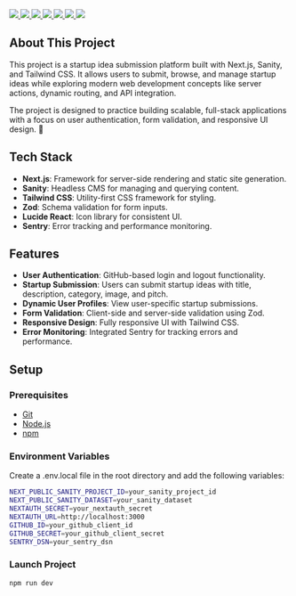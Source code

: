 
  <a href="#" target="_blank">
    <img src="https://img.shields.io/badge/Next.js-000000?style=for-the-badge&logo=nextdotjs&logoColor=white" />
  </a>
  <a href="#" target="_blank">
    <img src="https://img.shields.io/badge/React-20232A?style=for-the-badge&logo=react&logoColor=61DAFB" />
  </a>
  <a href="#" target="_blank">
    <img src="https://img.shields.io/badge/TypeScript-007ACC?style=for-the-badge&logo=typescript&logoColor=white" />
  </a>
  <a href="#" target="_blank">
    <img src="https://img.shields.io/badge/Tailwind_CSS-38B2AC?style=for-the-badge&logo=tailwind-css&logoColor=white" />
  </a>
  <a href="#" target="_blank">
    <img src="https://img.shields.io/badge/Sanity-F03E2F?style=for-the-badge&logo=sanity&logoColor=white" />
  </a>
  <a href="#" target="_blank">
    <img src="https://img.shields.io/badge/Zod-000000?style=for-the-badge&logo=zod&logoColor=3068B7" />
  </a>
  <a href="#" target="_blank">
    <img src="https://img.shields.io/badge/Sentry-black?style=for-the-badge&logo=Sentry&logoColor=#362D59" />
  </a>


## About This Project  
This project is a startup idea submission platform built with Next.js, Sanity, and Tailwind CSS. It allows users to submit, browse, and manage startup ideas while exploring modern web development concepts like server actions, dynamic routing, and API integration.  

The project is designed to practice building scalable, full-stack applications with a focus on user authentication, form validation, and responsive UI design. 🚀  

## Tech Stack  
- **Next.js**: Framework for server-side rendering and static site generation.  
- **Sanity**: Headless CMS for managing and querying content.  
- **Tailwind CSS**: Utility-first CSS framework for styling.  
- **Zod**: Schema validation for form inputs.  
- **Lucide React**: Icon library for consistent UI.  
- **Sentry**: Error tracking and performance monitoring.  

## Features  
- **User Authentication**: GitHub-based login and logout functionality.  
- **Startup Submission**: Users can submit startup ideas with title, description, category, image, and pitch.  
- **Dynamic User Profiles**: View user-specific startup submissions.  
- **Form Validation**: Client-side and server-side validation using Zod.  
- **Responsive Design**: Fully responsive UI with Tailwind CSS.  
- **Error Monitoring**: Integrated Sentry for tracking errors and performance.  

## Setup  

### Prerequisites  
- [Git](https://git-scm.com/)  
- [Node.js](https://nodejs.org/en)  
- [npm](https://www.npmjs.com/)  


### Environment Variables
Create a .env.local file in the root directory and add the following variables:

```sh
NEXT_PUBLIC_SANITY_PROJECT_ID=your_sanity_project_id  
NEXT_PUBLIC_SANITY_DATASET=your_sanity_dataset  
NEXTAUTH_SECRET=your_nextauth_secret  
NEXTAUTH_URL=http://localhost:3000  
GITHUB_ID=your_github_client_id  
GITHUB_SECRET=your_github_client_secret  
SENTRY_DSN=your_sentry_dsn
```

### Launch Project

```sh
npm run dev
```
